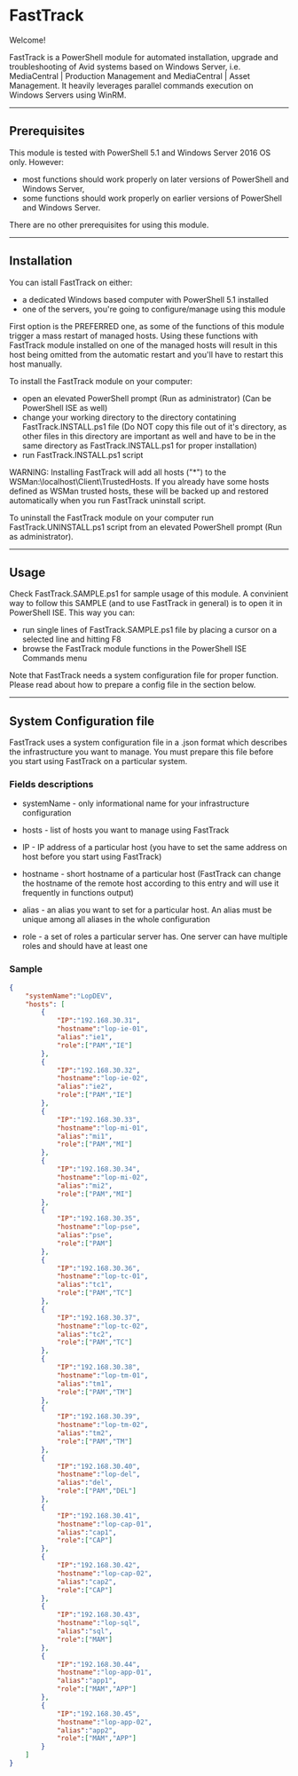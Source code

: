# FastTrack

Welcome!

FastTrack is a PowerShell module for automated installation, upgrade and troubleshooting of Avid systems based on Windows Server, i.e. MediaCentral | Production Management and MediaCentral | Asset Management. It heavily leverages parallel commands execution on Windows Servers using WinRM.

---

## Prerequisites

This module is tested with PowerShell 5.1 and Windows Server 2016 OS only. However:
- most functions should work properly on later versions of PowerShell and Windows Server,
- some functions should work properly on earlier versions of PowerShell and Windows Server.

There are no other prerequisites for using this module.

---

## Installation

You can istall FastTrack on either:
- a dedicated Windows based computer with PowerShell 5.1 installed
- one of the servers, you're going to configure/manage using this module

First option is the PREFERRED one, as some of the functions of this module trigger a mass restart of managed hosts. Using these functions with FastTrack module installed on one of the managed hosts will result in this host being omitted from the automatic restart and you'll have to restart this host manually.

To install the FastTrack module on your computer:
- open an elevated PowerShell prompt (Run as administrator) (Can be PowerShell ISE as well)
- change your working directory to the directory contatining FastTrack.INSTALL.ps1 file (Do NOT copy this file out of it's directory, as other files in this directory are important as well and have to be in the same directory as FastTrack.INSTALL.ps1 for proper installation)
- run FastTrack.INSTALL.ps1 script

WARNING: Installing FastTrack will add all hosts ("*") to the WSMan:\localhost\Client\TrustedHosts. If you already have some hosts defined as WSMan trusted hosts, these will be backed up and restored automatically when you run FastTrack uninstall script. 

To uninstall the FastTrack module on your computer run FastTrack.UNINSTALL.ps1 script from an elevated PowerShell prompt (Run as administrator).

---

## Usage

Check FastTrack.SAMPLE.ps1 for sample usage of this module. A convinient way to follow this SAMPLE (and to use FastTrack in general) is to open it in PowerShell ISE. This way you can:
- run single lines of FastTrack.SAMPLE.ps1 file by placing a cursor on a selected line and hitting F8
- browse the FastTrack module functions in the PowerShell ISE Commands menu

Note that FastTrack needs a system configuration file for proper function. Please read about how to prepare a config file in the section below.

---

## System Configuration file

FastTrack uses a system configuration file in a .json format which describes the infrastructure you want to manage. You must prepare this file before you start using FastTrack on a particular system.

### Fields descriptions

- systemName - only informational name for your infrastructure configuration

- hosts - list of hosts you want to manage using FastTrack

- IP - IP address of a particular host (you have to set the same address on host before you start using FastTrack)

- hostname - short hostname of a particular host (FastTrack can change the hostname of the remote host according to this entry and will use it frequently in functions output)

- alias - an alias you want to set for a particular host. An alias must be unique among all aliases in the whole configuration

- role - a set of roles a particular server has. One server can have multiple roles and should have at least one

### Sample

```json
{
    "systemName":"LopDEV",
    "hosts": [
        {
            "IP":"192.168.30.31",
            "hostname":"lop-ie-01",
            "alias":"ie1",
            "role":["PAM","IE"]
        },
        {
            "IP":"192.168.30.32",
            "hostname":"lop-ie-02",
            "alias":"ie2",
            "role":["PAM","IE"]
        },
        {
            "IP":"192.168.30.33",
            "hostname":"lop-mi-01",
            "alias":"mi1",
            "role":["PAM","MI"]
        },
        {
            "IP":"192.168.30.34",
            "hostname":"lop-mi-02",
            "alias":"mi2",
            "role":["PAM","MI"]
        },
        {
            "IP":"192.168.30.35",
            "hostname":"lop-pse",
            "alias":"pse",
            "role":["PAM"]
        },
        {
            "IP":"192.168.30.36",
            "hostname":"lop-tc-01",
            "alias":"tc1",
            "role":["PAM","TC"]
        },
        {
            "IP":"192.168.30.37",
            "hostname":"lop-tc-02",
            "alias":"tc2",
            "role":["PAM","TC"]
        },
        {
            "IP":"192.168.30.38",
            "hostname":"lop-tm-01",
            "alias":"tm1",
            "role":["PAM","TM"]
        },
        {
            "IP":"192.168.30.39",
            "hostname":"lop-tm-02",
            "alias":"tm2",
            "role":["PAM","TM"]
        },
        {
            "IP":"192.168.30.40",
            "hostname":"lop-del",
            "alias":"del",
            "role":["PAM","DEL"]
        },
        {
            "IP":"192.168.30.41",
            "hostname":"lop-cap-01",
            "alias":"cap1",
            "role":["CAP"]
        },
        {
            "IP":"192.168.30.42",
            "hostname":"lop-cap-02",
            "alias":"cap2",
            "role":["CAP"]
        },
        {
            "IP":"192.168.30.43",
            "hostname":"lop-sql",
            "alias":"sql",
            "role":["MAM"]
        },
        {
            "IP":"192.168.30.44",
            "hostname":"lop-app-01",
            "alias":"app1",
            "role":["MAM","APP"]
        },
        {
            "IP":"192.168.30.45",
            "hostname":"lop-app-02",
            "alias":"app2",
            "role":["MAM","APP"]
        }
    ]
}
```